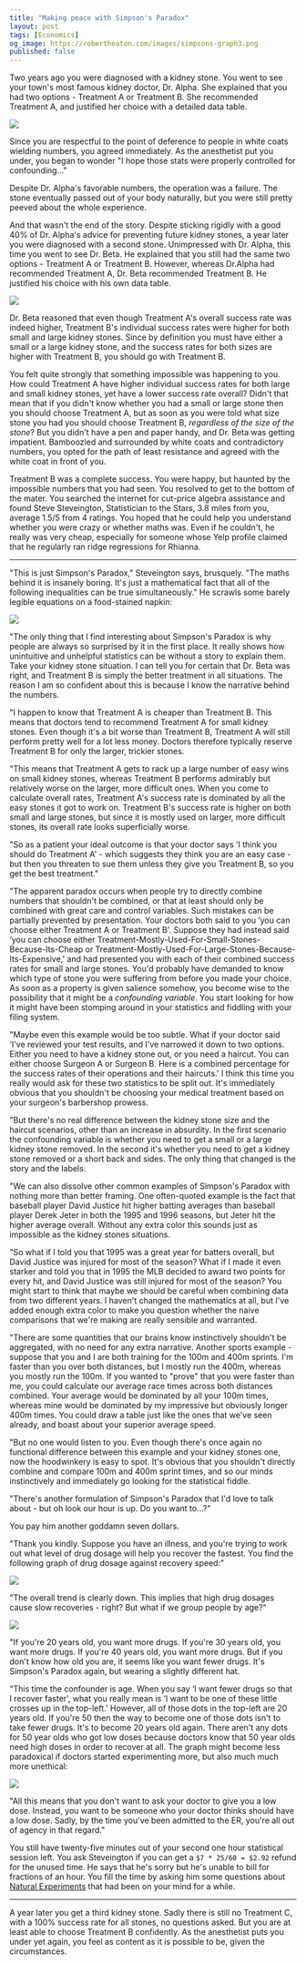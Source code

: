 ```yaml
---
title: "Making peace with Simpson's Paradox"
layout: post
tags: [Economics]
og_image: https://robertheaton.com/images/simpsons-graph3.png
published: false
---
```

Two years ago you were diagnosed with a kidney stone. You went to see your town's most famous kidney doctor, Dr. Alpha. She explained that you had two options - Treatment A or Treatment B. She recommended Treatment A, and justified her choice with a detailed data table.

<img src="/images/simpsons-dt1.png" />

Since you are respectful to the point of deference to people in white coats wielding numbers, you agreed immediately. As the anesthetist put you under, you began to wonder "I hope those stats were properly controlled for confounding…"

Despite Dr. Alpha's favorable numbers, the operation was a failure. The stone eventually passed out of your body naturally, but you were still pretty peeved about the whole experience.

And that wasn't the end of the story. Despite sticking rigidly with a good 40% of Dr. Alpha's advice for preventing future kidney stones, a year later you were diagnosed with a second stone. Unimpressed with Dr. Alpha, this time you went to see Dr. Beta. He explained that you still had the same two options - Treatment A or Treatment B. However, whereas Dr.Alpha had recommended Treatment A, Dr. Beta recommended Treatment B. He justified his choice with his own data table.

<img src="/images/simpsons-dt2.png" />

Dr. Beta reasoned that even though Treatment A's overall success rate was indeed higher, Treatment B's individual success rates were higher for both small and large kidney stones. Since by definition you must have either a small or a large kidney stone, and the success rates for both sizes are higher with Treatment B, you should go with Treatment B.

You felt quite strongly that something impossible was happening to you. How could Treatment A have higher individual success rates for both large and small kidney stones, yet have a lower success rate overall? Didn't that mean that if you didn't know whether you had a small or large stone then you should choose Treatment A, but as soon as you were told what size stone you had you should choose Treatment B, *regardless of the size of the stone*? But you didn't have a pen and paper handy, and Dr. Beta was getting impatient. Bamboozled and surrounded by white coats and contradictory numbers, you opted for the path of least resistance and agreed with the white coat in front of you.

Treatment B was a complete success. You were happy, but haunted by the impossible numbers that you had seen. You resolved to get to the bottom of the mater. You searched the internet for cut-price algebra assistance and found Steve Steveington, Statistician to the Stars, 3.8 miles from you, average 1.5/5 from 4 ratings. You hoped that he could help you understand whether you were crazy or whether maths was. Even if he couldn't, he really was very cheap, especially for someone whose Yelp profile claimed that he regularly ran ridge regressions for Rhianna.

----

"This is just Simpson's Paradox," Steveington says, brusquely. "The maths behind it is insanely boring. It's just a mathematical fact that all of the following inequalities can be true simultaneously." He scrawls some barely legible equations on a food-stained napkin:

<img src="/images/simpsons-napkin.png" />

"The only thing that I find interesting about Simpson's Paradox is why people are always so surprised by it in the first place. It really shows how unintuitive and unhelpful statistics can be without a story to explain them. Take your kidney stone situation. I can tell you for certain that Dr. Beta was right, and Treatment B is simply the better treatment in all situations. The reason I am so confident about this is because I know the narrative behind the numbers.

"I happen to know that Treatment A is cheaper than Treatment B. This means that doctors tend to recommend Treatment A for small kidney stones. Even though it's a bit worse than Treatment B, Treatment A will still perform pretty well for a lot less money. Doctors therefore typically reserve Treatment B for only the larger, trickier stones.

"This means that Treatment A gets to rack up a large number of easy wins on small kidney stones, whereas Treatment B performs admirably but relatively worse on the larger, more difficult ones. When you come to calculate overall rates, Treatment A's success rate is dominated by all the easy stones it got to work on. Treatment B's success rate is higher on both small and large stones, but since it is mostly used on larger, more difficult stones, its overall rate looks superficially worse.

"So as a patient your ideal outcome is that your doctor says ‘I think you should do Treatment A' - which suggests they think you are an easy case - but then you threaten to sue them unless they give you Treatment B, so you get the best treatment."

"The apparent paradox occurs when people try to directly combine numbers that shouldn't be combined, or that at least should only be combined with great care and control variables. Such mistakes can be partially prevented by presentation. Your doctors both said to you ‘you can choose either Treatment A or Treatment B'. Suppose they had instead said ‘you can choose either Treatment-Mostly-Used-For-Small-Stones-Because-Its-Cheap or Treatment-Mostly-Used-For-Large-Stones-Because-Its-Expensive,' and had presented you with each of their combined success rates for small and large stones. You'd probably have demanded to know which type of stone you were suffering from before you made your choice. As soon as a property is given salience somehow, you become wise to the possibility that it might be a *confounding variable*. You start looking for how it might have been stomping around in your statistics and fiddling with your filing system.

"Maybe even this example would be too subtle. What if your doctor said ‘I've reviewed your test results, and I've narrowed it down to two options. Either you need to have a kidney stone out, or you need a haircut. You can either choose Surgeon A or Surgeon B. Here is a combined percentage for the success rates of their operations and their haircuts.' I think this time you really would ask for these two statistics to be split out. It's immediately obvious that you shouldn't be choosing your medical treatment based on your surgeon's barbershop prowess.

"But there's no real difference between the kidney stone size and the haircut scenarios, other than an increase in absurdity. In the first scenario the confounding variable is whether you need to get a small or a large kidney stone removed. In the second it's whether you need to get a kidney stone removed or a short back and sides. The only thing that changed is the story and the labels.

"We can also dissolve other common examples of Simpson's Paradox with nothing more than better framing. One often-quoted example is the fact that baseball player David Justice hit higher batting averages than baseball player Derek Jeter in both the 1995 and 1996 seasons, but Jeter hit the higher average overall. Without any extra color this sounds just as impossible as the kidney stones situations.

"So what if I told you that 1995 was a great year for batters overall, but David Justice was injured for most of the season? What if I made it even starker and told you that in 1995 the MLB decided to award two points for every hit, and David Justice was still injured for most of the season? You might start to think that maybe we should be careful when combining data from two different years. I haven't changed the mathematics at all, but I've added enough extra color to make you question whether the naive comparisons that we're making are really sensible and warranted.

"There are some quantities that our brains know instinctively shouldn't be aggregated, with no need for any extra narrative. Another sports example - suppose that you and I are both training for the 100m and 400m sprints. I'm faster than you over both distances, but I mostly run the 400m, whereas you mostly run the 100m. If you wanted to "prove" that you were faster than me, you could calculate our average race times across both distances combined. Your average would be dominated by all your 100m times, whereas mine would be dominated by my impressive but obviously longer 400m times. You could draw a table just like the ones that we've seen already, and boast about your superior average speed.

"But no one would listen to you. Even though there's once again no functional difference between this example and your kidney stones one, now the hoodwinkery is easy to spot. It's obvious that you shouldn't directly combine and compare 100m and 400m sprint times, and so our minds instinctively and immediately go looking for the statistical fiddle.

"There's another formulation of Simpson's Paradox that I'd love to talk about - but oh look our hour is up. Do you want to…?"

You pay him another goddamn seven dollars.

"Thank you kindly. Suppose you have an illness, and you're trying to work out what level of drug dosage will help you recover the fastest. You find the following graph of drug dosage against recovery speed:"

<img src="/images/simpsons-graph1.png" />

"The overall trend is clearly down. This implies that high drug dosages cause slow recoveries - right? But what if we group people by age?"

<img src="/images/simpsons-graph2.png" />

"If you're 20 years old, you want more drugs. If you're 30 years old, you want more drugs. If you're 40 years old, you want more drugs. But if you don't know how old you are, it seems like you want fewer drugs. It's Simpson's Paradox again, but wearing a slightly different hat.

"This time the confounder is age. When you say ‘I want fewer drugs so that I recover faster', what you really mean is ‘I want to be one of these little crosses up in the top-left.' However, all of those dots in the top-left are 20 years old. If you're 50 then the way to become one of those dots isn't to take fewer drugs. It's to become 20 years old again. There aren't any dots for 50 year olds who got low doses because doctors know that 50 year olds need high doses in order to recover at all. The graph might become less paradoxical if doctors started experimenting more, but also much much more unethical:

<img src="/images/simpsons-graph3.png" />

"All this means that you don't want to ask your doctor to give you a low dose. Instead, you want to be someone who your doctor thinks should have a low dose. Sadly, by the time you've been admitted to the ER, you're all out of agency in that regard."

You still have twenty-five minutes out of your second one hour statistical session left. You ask Steveington if you can get a `$7 * 25/60 = $2.92` refund for the unused time. He says that he's sorry but he's unable to bill for fractions of an hour. You fill the time by asking him some questions about [Natural Experiments](https://robertheaton.com/2018/06/05/why-economists-need-bureaucracy/) that had been on your mind for a while.

----

A year later you get a third kidney stone. Sadly there is still no Treatment C, with a 100% success rate for all stones, no questions asked. But you are at least able to choose Treatment B confidently. As the anesthetist puts you under yet again, you feel as content as it is possible to be, given the circumstances.

